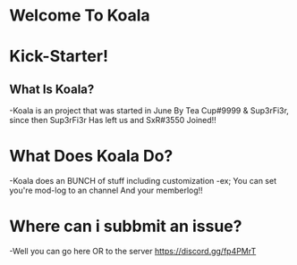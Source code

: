 # Welcome To Koala 
# Kick-Starter!

## What Is Koala?
-Koala is an project that was started in June By Tea Cup#9999 & Sup3rFi3r, since then Sup3rFi3r Has left us and SxR#3550 Joined!!

# What Does Koala Do?
-Koala does an BUNCH of stuff including customization
-ex; You can set you're mod-log to an channel And your memberlog!!

# Where can i subbmit an issue?
-Well you can go here OR to the server https://discord.gg/fp4PMrT

